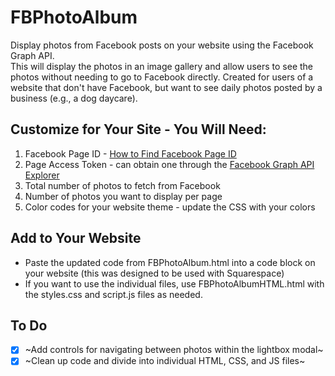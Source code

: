 # FBPhotoAlbum
Display photos from Facebook posts on your website using the Facebook Graph API.\
This will display the photos in an image gallery and allow users to see the photos without needing to go to Facebook directly.
Created for users of a website that don't have Facebook, but want to see daily photos posted by a business (e.g., a dog daycare).

## Customize for Your Site - You Will Need:
1. Facebook Page ID - [How to Find Facebook Page ID](https://www.facebook.com/help/1503421039731588/)
2. Page Access Token - can obtain one through the [Facebook Graph API Explorer](https://developers.facebook.com/tools/explorer/)
3. Total number of photos to fetch from Facebook
4. Number of photos you want to display per page
5. Color codes for your website theme - update the CSS with your colors

## Add to Your Website
- Paste the updated code from FBPhotoAlbum.html into a code block on your website (this was designed to be used with Squarespace)
- If you want to use the individual files, use FBPhotoAlbumHTML.html with the styles.css and script.js files as needed.

## To Do
- [X] ~Add controls for navigating between photos within the lightbox modal~
- [X] ~Clean up code and divide into individual HTML, CSS, and JS files~

